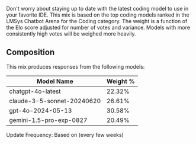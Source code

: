 Don't worry about staying up to date with the latest coding model to use in your favorite IDE. This mix is based on the top coding models ranked in the LMSys Chatbot Arena for the Coding category. The weight is a function of the Elo score adjusted for number of votes and variance. Models with more consistently high votes will be weighed more heavily.

## Composition

This mix produces responses from the following models:

| Model Name                 | Weight % |
| -------------------------- | -------- |
| chatgpt-4o-latest          | 22.32%   |
| claude-3-5-sonnet-20240620 | 26.61%   |
| gpt-4o-2024-05-13          | 30.58%   |
| gemini-1.5-pro-exp-0827    | 20.49%   |

Update Frequency: Based on  (every few weeks)
